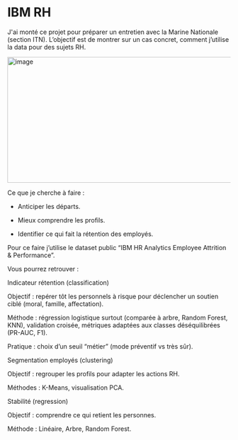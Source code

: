 # IBM RH

J'ai monté ce projet pour préparer un entretien avec la Marine Nationale (section ITN). L’objectif est de montrer sur un cas concret, comment j’utilise la data pour des sujets RH.

<img width="550" height="284" alt="image" src="https://github.com/user-attachments/assets/32811649-0eb6-4a86-85c2-f21029d84954" />


Ce que je cherche à faire :

- Anticiper les départs.

- Mieux comprendre les profils.
  
- Identifier ce qui fait la rétention des employés.

Pour ce faire j’utilise le dataset public “IBM HR Analytics Employee Attrition & Performance”.

Vous pourrez retrouver :

Indicateur rétention (classification)

Objectif : repérer tôt les personnels à risque pour déclencher un soutien ciblé (moral, famille, affectation).

Méthode : régression logistique surtout (comparée à arbre, Random Forest, KNN), validation croisée, métriques adaptées aux classes déséquilibrées (PR-AUC, F1).

Pratique : choix d’un seuil “métier” (mode préventif vs très sûr).

Segmentation employés (clustering)

Objectif : regrouper les profils pour adapter les actions RH.

Méthodes : K-Means, visualisation PCA.

Stabilité (regression)

Objectif : comprendre ce qui retient les personnes.

Méthode : Linéaire, Arbre, Random Forest.
